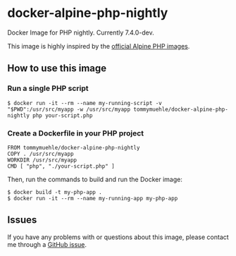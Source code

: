 # docker-alpine-php-nightly
Docker Image for PHP nightly. Currently 7.4.0-dev.

This image is highly inspired by the [official Alpine PHP images](https://hub.docker.com/_/php/).

## How to use this image

### Run a single PHP script

```
$ docker run -it --rm --name my-running-script -v "$PWD":/usr/src/myapp -w /usr/src/myapp tommymuehle/docker-alpine-php-nightly php your-script.php
```

### Create a Dockerfile in your PHP project

```
FROM tommymuehle/docker-alpine-php-nightly
COPY . /usr/src/myapp
WORKDIR /usr/src/myapp
CMD [ "php", "./your-script.php" ]
```

Then, run the commands to build and run the Docker image:

```
$ docker build -t my-php-app .
$ docker run -it --rm --name my-running-app my-php-app
```

## Issues
If you have any problems with or questions about this image, please contact me through a [GitHub issue](https://github.com/tommy-muehle/docker-alpine-php-nightly/issues).
